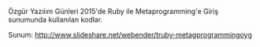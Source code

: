 Özgür Yazılım Günleri 2015'de Ruby ile Metaprogramming'e Giriş sunumunda kullanılan kodlar.

Sunum: http://www.slideshare.net/webender/truby-metagprogrammingoyg
